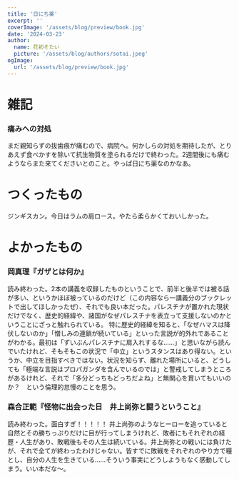 ```yaml
---
title: '日にち薬'
excerpt: ''
coverImage: '/assets/blog/preview/book.jpg'
date: '2024-03-23'
author:
  name: 花初そたい
  picture: '/assets/blog/authors/sotai.jpeg'
ogImage:
  url: '/assets/blog/preview/book.jpg'
---
```

# 雑記
### 痛みへの対処
まだ親知らずの抜歯痕が痛むので、病院へ。何かしらの対処を期待したが、とりあえず食べかすを除いて抗生物質を塗られるだけで終わった。2週間後にも痛むようならまた来てくださいとのこと。やっぱ日にち薬なのかなあ。

# つくったもの
ジンギスカン。今日はラムの肩ロース。やたら柔らかくておいしかった。

# よかったもの
### 岡真理『ガザとは何か』
読み終わった。2本の講義を収録したものということで、前半と後半では被る話が多い、というかほぼ被っているのだけど（この内容なら一講義分のブックレットで出してほしかったぜ）、それでも良い本だった。パレスチナが置かれた現状だけでなく、歴史的経緯や、諸国がなぜパレスチナを表立って支援しないのかということにざっと触れられている。
特に歴史的経緯を知ると、「なぜハマスは降伏しないのか」「憎しみの連鎖が続いている」といった言説が的外れであることがわかる。最初は「ずいぶんパレスチナに肩入れするな……」と思いながら読んでいたけれど、そもそもこの状況で「中立」というスタンスはあり得ない。というか、中立を目指すべきではない。状況を知らず、離れた場所にいると、どうしても「極端な言説はプロパガンダを含んでいるのでは」と警戒してしまうところがあるけれど、それで「多分どっちもどっちだよね」と無関心を貫いてもいいのか？　という倫理的怠慢のことを思う。

### 森合正範『怪物に出会った日　井上尚弥と闘うということ』
読み終わった。面白すぎ！！！！！
井上尚弥のようなヒーローを追っていると自然とその勝ちっぷりだけに目が行ってしまうけれど、敗者にもそれぞれの経歴・人生があり、敗戦後もその人生は続いている。井上尚弥との戦いには負けたが、それで全てが終わったわけじゃない。皆すでに敗戦をそれぞれのやり方で糧とし、自分の人生を生きている……そういう事実にどうしようもなく感動してしまう。いい本だな～。